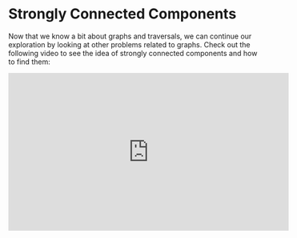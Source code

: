 # Strongly Connected Components

Now that we know a bit about graphs and traversals, we can continue our exploration by looking at other problems related to graphs. Check out the following video to see the idea of strongly connected components and how to find them:

<center>
<iframe width="560" height="315" src="https://www.youtube.com/embed/wUgWX0nc4NY?si=LeFuG_GZfWMNSN_0" title="YouTube video player" frameborder="0" allow="accelerometer; autoplay; clipboard-write; encrypted-media; gyroscope; picture-in-picture; web-share" referrerpolicy="strict-origin-when-cross-origin" allowfullscreen></iframe>
</center>
